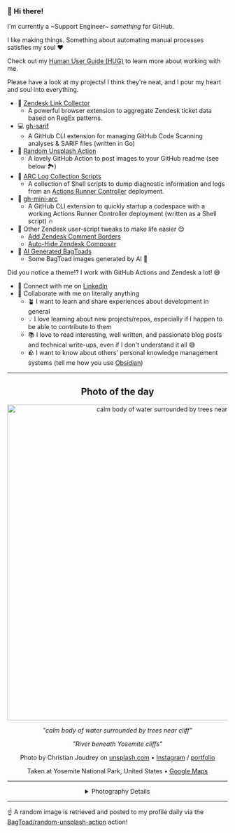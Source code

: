 ### 👋 Hi there!

I'm currently a ~Support Engineer~ _something_ for GitHub.

I like making things. Something about automating manual processes satisfies my soul ❤️

Check out my [Human User Guide (HUG)](https://gist.github.com/BagToad/a28f06f1c46e6e5d419b98921e835f40) to learn more about working with me.

Please have a look at my projects! I think they're neat, and I pour my heart and soul into everything.

- 🔗 [Zendesk Link Collector](https://github.com/BagToad/Zendesk-Link-Collector) 
  - A powerful browser extension to aggregate Zendesk ticket data based on RegEx patterns.
- 💻 [gh-sarif](https://github.com/BagToad/gh-sarif)
  - A GitHub CLI extension for managing GitHub Code Scanning analyses & SARIF files (written in Go)
- 🌊 [Random Unsplash Action](https://github.com/BagToad/random-unsplash-action)
  - A lovely GitHub Action to post images to your GitHub readme (see below 🏞️)
- 🏃 [ARC Log Collection Scripts](https://github.com/BagToad/arc-log-collection-scripts)
  - A collection of Shell scripts to dump diagnostic information and logs from an [Actions Runner Controller](https://github.com/actions/actions-runner-controller) deployment.
- 🏃 [gh-mini-arc](https://github.com/BagToad/gh-mini-arc)
  - A GitHub CLI extension to quickly startup a codespace with a working Actions Runner Controller deployment (written as a Shell script) 🔥
- 🧘 Other Zendesk user-script tweaks to make life easier 😊
  - [Add Zendesk Comment Borders](https://github.com/BagToad/add-zendesk-comment-borders)
  - [Auto-Hide Zendesk Composer](https://github.com/BagToad/Auto-Hide-Zendesk-Composer)
- 🐸 [AI Generated BagToads](https://github.com/BagToad/bagtoads)
  - Some BagToad images generated by AI 🐸

Did you notice a theme!? I work with GitHub Actions and Zendesk a lot! 😅

- 🔗 Connect with me on [LinkedIn](https://www.linkedin.com/in/kynan-ware/)
- 🤝 Collaborate with me on literally anything
  - 🪴 I want to learn and share experiences about development in general
  - 💡 I love learning about new projects/repos, especially if I happen to be able to contribute to them
  - 📚 I love to read interesting, well written, and passionate blog posts and technical write-ups, even if I don't understand it all 😅
  - 🪨 I want to know about others' personal knowledge management systems (tell me how you use [Obsidian](https://obsidian.md/))
 
----
<div align="center">

## Photo of the day
  
  <a href="https://unsplash.com/photos/calm-body-of-water-surrounded-by-trees-near-cliff-mWRR1xj95hg"><img width="720" src="https://images.unsplash.com/photo-1454982523318-4b6396f39d3a?crop=entropy&cs=tinysrgb&fit=max&fm=jpg&ixid=M3w1NTI0NDl8MHwxfHJhbmRvbXx8fHx8fHx8fDE3NDkxMDMyMjN8&ixlib=rb-4.1.0&q=80&w=1080" alt="calm body of water surrounded by trees near cliff"></a>
  
  <em>"calm body of water surrounded by trees near cliff"</em>
  
  <em>"River beneath Yosemite cliffs"</em>

  Photo by Christian Joudrey on [unsplash.com](https://unsplash.com/) • [Instagram](https://instagram.com/cjoudrey) / [portfolio](https://twitter.com/cjoudrey)
  
  Taken at Yosemite National Park, United States • [Google Maps](https://www.google.com/maps/search/?api=1&query=37.8651011,-119.5383294)
  
  ---
  
<details>
<summary>Photography Details</summary>
  
| Parameter     | Value |
| ------------- | ----- |
| Camera Model  | Canon EOS REBEL T5i |
| Exposure Time | 1/200 |
| Aperture      | 8.0 |
| Focal Length  | 18.0 |
| ISO           | 200 |
| Location      | Yosemite National Park, United States (United States) |
| Coordinates   | Latitude 37.8651011, Longitude -119.5383294 |

### Map

```geojson
        {
            "type": "FeatureCollection",
            "features": [
                {
                    "type": "Feature",
                    "properties": {},
                    "geometry": {
                        "coordinates": [
                            -119.5383294,
                            37.8651011
                        ],
                        "type": "Point"
                    },
                    "id": 1
                },
                {
                    "type": "Feature",
                    "properties": {},
                    "geometry": {
                        "coordinates": [
                            [
                                -119.2383294,
                                38.165101099999994
                            ],
                            [
                                -119.2383294,
                                37.5651011
                            ],
                            [
                                -119.83832939999999,
                                37.5651011
                            ],
                            [
                                -119.83832939999999,
                                38.165101099999994
                            ],
                            [
                                -119.2383294,
                                38.165101099999994
                            ]
                        ],
                        "type": "LineString"
                    }
                }
            ]
        }
```

</details>

</div>

----

☝️ A random image is retrieved and posted to my profile daily via the [BagToad/random-unsplash-action](https://github.com/BagToad/random-unsplash-action) action!
